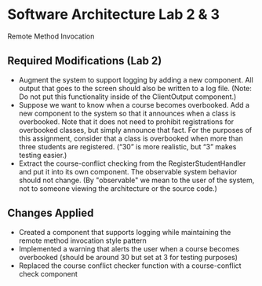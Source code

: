 # Software Architecture Lab 2 & 3
 Remote Method Invocation

## Required Modifications (Lab 2)
- Augment the system to support logging by adding a new component. All output that goes to the
screen should also be written to a log file. (Note: Do not put this functionality inside of the
ClientOutput component.)
- Suppose we want to know when a course becomes overbooked. Add a new component to the
system so that it announces when a class is overbooked. Note that it does not need to prohibit
registrations for overbooked classes, but simply announce that fact. For the purposes of this
assignment, consider that a class is overbooked when more than three students are registered.
(“30” is more realistic, but “3” makes testing easier.)
- Extract the course-conflict checking from the RegisterStudentHandler and put it into its own
component. The observable system behavior should not change. (By "observable" we mean to
the user of the system, not to someone viewing the architecture or the source code.)


## Changes Applied

- Created a component that supports logging while maintaining the remote method invocation style pattern
- Implemented a warning that alerts the user when a course becomes overbooked (should be around 30 but set at 3 for testing purposes)
- Replaced the course conflict checker function with a course-conflict check component

